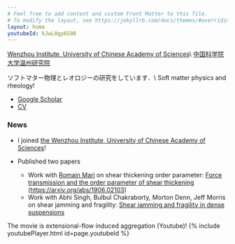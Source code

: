 ```yaml
---
# Feel free to add content and custom Front Matter to this file.
# To modify the layout, see https://jekyllrb.com/docs/themes/#overriding-theme-defaults
layout: home
youtubeId: kJwL0gp6S98
---
```


[Wenzhou Institute, University of Chinese Academy of Sciences](http://www.wibe.ac.cn)\\
[中国科学院大学温州研究院](http://www.wibe.ac.cn)

ソフトマター物理とレオロジーの研究をしています．\\
Soft matter physics and rheology!

- [Google Scholar]( https://scholar.google.co.jp/citations?hl=ja&user=0V-BankAAAAJ)
- [CV](https://ryseto.github.io/assets/pdf/CV_Seto.pdf)

### **News**

- I joined [the Wenzhou Institute, University of Chinese Academy of Sciences](http://www.wibe.ac.cn)!

- Published two papers
  - Work with [Romain Mari](https://rmari.github.io) on shear thickening order parameter: [Force transmission and the order parameter of shear thickening](http://dx.doi.org/10.1039/C9SM01223K) (https://arxiv.org/abs/1906.02103)
  - Work with Abhi Singh, Bulbul Chakraborty, Morton Denn, Jeff Morris on shear jamming and fragility: [Shear jamming and fragility in dense suspensions](https://doi.org/10.1007/s10035-019-0931-5)

The movie is extensional-flow induced aggregation (Youtube)!
{% include youtubePlayer.html id=page.youtubeId %}
